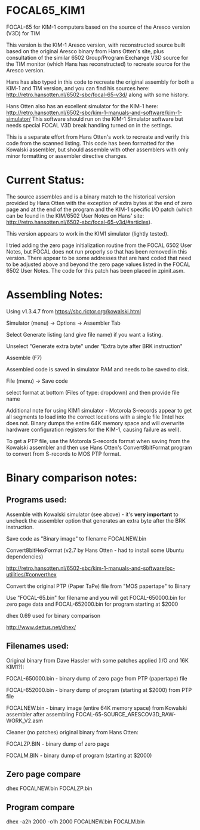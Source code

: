 # FOCAL65_KIM1
FOCAL-65 for KIM-1 computers based on the source of the Aresco version (V3D) for TIM

This version is the KIM-1 Aresco version, with reconstructed source
built based on the original Aresco binary from Hans Otten's site, plus
consultation of the similar 6502 Group/Program Exchange V3D source for
the TIM monitor (which Hans has reconstructed) to recreate source
for the Aresco version.

Hans has also typed in this code to recreate the original assembly for
both a KIM-1 and TIM version, and you can find his sources here:
http://retro.hansotten.nl/6502-sbc/focal-65-v3d/ along with some
history.

Hans Otten also has an excellent simulator for the KIM-1 here:
http://retro.hansotten.nl/6502-sbc/kim-1-manuals-and-software/kim-1-simulator/
This software should run on the KIM-1 Simulator software but needs
special FOCAL V3D break handling turned on in the settings.

This is a separate effort from Hans Otten's work to recreate and
verify this code from the scanned listing.  This code has been
formatted for the Kowalski assembler, but should assemble with other
assemblers with only minor formatting or assembler directive changes.

# Current Status:

The source assembles and is a binary match to the historical version
provided by Hans Otten with the exception of extra bytes at the end of
zero page and at the end of the program and the KIM-1 specific I/O
patch (which can be found in the KIM/6502 User Notes on Hans' site:
http://retro.hansotten.nl/6502-sbc/focal-65-v3d/#articles).

This version appears to work in the KIM1 simulator (lightly tested).

I tried adding the zero page initialization routine from the FOCAL
6502 User Notes, but FOCAL does not run properly so that has been
removed in this version.  There appear to be some addresses that are
hard coded that need to be adjusted above and beyond the zero page
values listed in the FOCAL 6502 User Notes.  The code for this patch
has been placed in zpinit.asm.

# Assembling Notes:
Using v1.3.4.7 from https://sbc.rictor.org/kowalski.html

Simulator (menu) -> Options -> Assembler Tab

Select Generate listing (and give file name) if you want a listing.

Unselect "Generate extra byte" under "Extra byte after BRK instruction"

Assemble (F7)

Assembled code is saved in simulator RAM and needs to be saved to disk.

File (menu) -> Save code

select format at bottom (Files of type: dropdown) and then provide file name

Additional note for using KIM1 simulator - Motorola S-records appear
to get all segments to load into the correct locations with a single
file (Intel hex does not.  Binary dumps the entire 64K memory space
and will overwrite hardware configuration registers for the KIM-1, 
causing failure as well).

To get a PTP file, use the Motorola S-records format when saving from the
Kowalski assembler and then use Hans Otten's Convert8bitFormat program
to convert from S-records to MOS PTP format.

# Binary comparison notes:
## Programs used:
Assemble with Kowalski simulator (see above) - it's **very important** to uncheck the
assembler option that generates an extra byte after the BRK instruction.

Save code as "Binary image" to filename FOCALNEW.bin

Convert8bitHexFormat (v2.7 by Hans Otten - had to install some Ubuntu dependencies)

http://retro.hansotten.nl/6502-sbc/kim-1-manuals-and-software/pc-utilities/#converthex

Convert the original PTP (Paper TaPe) file from "MOS papertape" to Binary

Use "FOCAL-65.bin" for filename and you will get FOCAL-650000.bin for zero page data
and FOCAL-652000.bin for program starting at $2000

dhex 0.69 used for binary comparison

http://www.dettus.net/dhex/

## Filenames used:
Original binary from Dave Hassler with some patches applied (I/O and 16K KIM1?):

FOCAL-650000.bin - binary dump of zero page from PTP (papertape) file

FOCAL-652000.bin - binary dump of program (starting at $2000) from PTP file

FOCALNEW.bin - binary image (entire 64K memory space) from Kowalski assembler after assembling FOCAL-65-SOURCE_ARESCOV3D_RAW-WORK_V2.asm 

Cleaner (no patches) original binary from Hans Otten:

FOCALZP.BIN - binary dump of zero page

FOCALM.BIN - binary dump of program (starting at $2000)

## Zero page compare
dhex FOCALNEW.bin FOCALZP.bin

## Program compare
dhex -a2h 2000 -o1h 2000 FOCALNEW.bin FOCALM.bin
